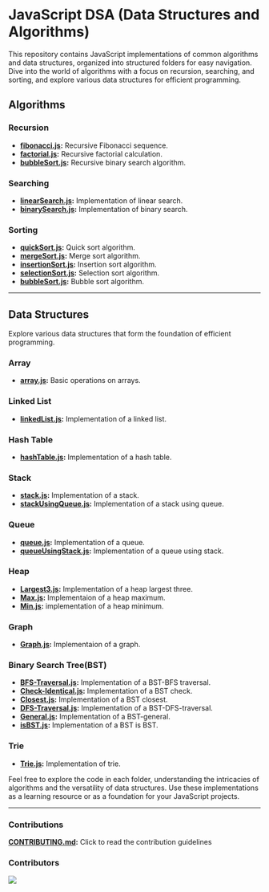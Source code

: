 # JavaScript DSA (Data Structures and Algorithms)

This repository contains JavaScript implementations of common algorithms and data structures, organized into structured folders for easy navigation. Dive into the world of algorithms with a focus on recursion, searching, and sorting, and explore various data structures for efficient programming.

## Algorithms

### Recursion

- **[fibonacci.js](algorithms/recursion/recursive_fibonacci.js):** Recursive Fibonacci sequence.
- **[factorial.js](algorithms/recursion/recursive_factorial.js):** Recursive factorial calculation.
- **[bubbleSort.js](algorithms/recursion/recursive_binary_search.js):** Recursive binary search algorithm.

### Searching

- **[linearSearch.js](algorithms/searching/linear_search.js):** Implementation of linear search.
- **[binarySearch.js](algorithms/searching/binary_search.js):** Implementation of binary search.

### Sorting

- **[quickSort.js](algorithms/sorting/quickSort.js):** Quick sort algorithm.
- **[mergeSort.js](algorithms/sorting/mergeSort.js):** Merge sort algorithm.
- **[insertionSort.js](algorithms/sorting/insertionSort.js):** Insertion sort algorithm.
- **[selectionSort.js](algorithms/sorting/selectionSort.js):** Selection sort algorithm.
- **[bubbleSort.js](algorithms/sorting/bubbleSort.js):** Bubble sort algorithm.

<hr />

## Data Structures

Explore various data structures that form the foundation of efficient programming.

### Array

- **[array.js](data-structures/array/array.js):** Basic operations on arrays.

### Linked List

- **[linkedList.js](data-structures/linked-list/linked_list.js):** Implementation of a linked list.

### Hash Table

- **[hashTable.js](data-structures/hash-table/hash-table.js):** Implementation of a hash table.

### Stack

- **[stack.js](data-structures/stack/stack.js):** Implementation of a stack.
- **[stackUsingQueue.js](data-structures/stack/stackUsingQueue.js):** Implementation of a stack using queue.

### Queue

- **[queue.js](data-structures/queue/queue.js):** Implementation of a queue.
- **[queueUsingStack.js](data-structures/queue/queueUsingStack.js):** Implementation of a queue using stack.

### Heap

- **[Largest3.js](data-structures/heap/Largest3.js):** Implementation of a heap largest three.
- **[Max.js](data-structures/heap/Max.js):** Implementaion of a heap maximum.
- **[Min.js](data-structures/heap/Min.js):** implementation of a heap minimum.

### Graph

- **[Graph.js](data-structures/graph/Graph.js):** Implementaion of a graph.

### Binary Search Tree(BST)

- **[BFS-Traversal.js](data-structures/binary-search-tree/BST-BFS-Traversal.js):** Implementation of a BST-BFS traversal.
- **[Check-Identical.js](data-structures/binary-search-tree/BST-Check-Identical.js):** Implementation of a BST check.
- **[Closest.js](data-structures/binary-search-tree/BST-Closest.js):** Implementation of a BST closest.
- **[DFS-Traversal.js](data-structures/binary-search-tree/BST-DFS-Traversal.js):** Implementation of a BST-DFS-traversal.
- **[General.js](data-structures/binary-search-tree/BST-General.js):** Implementation of a BST-general.
- **[isBST.js](data-structures/binary-search-tree/BST-isBST.js):** Implementation of a BST is BST.

### Trie

- **[Trie.js](data-structures/trie/Trie.js):** Implementation of trie.

Feel free to explore the code in each folder, understanding the intricacies of algorithms and the versatility of data structures. Use these implementations as a learning resource or as a foundation for your JavaScript projects.

<hr />

### Contributions

**[CONTRIBUTING.md](CONTRIBUTING.md):** Click to read the contribution guidelines

### Contributors
<a href = "https://github.com/Tanu-N-Prabhu/Python/graphs/contributors">
  <img src = "https://contrib.rocks/image?repo=fasilofficial/javascript-dsa"/>
</a>
